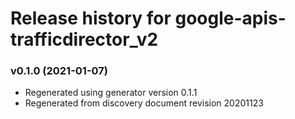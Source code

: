 # Release history for google-apis-trafficdirector_v2

### v0.1.0 (2021-01-07)

* Regenerated using generator version 0.1.1
* Regenerated from discovery document revision 20201123

